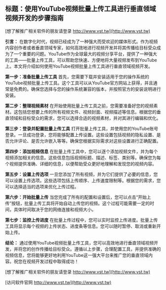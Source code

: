 ## **标题：使用YouTube视频批量上传工具进行垂直领域视频开发的步骤指南**

[想了解推广相关软件的朋友请登录 http://www.vst.tw](http://www.vst.tw)

**引言：**
在数字化时代，视频已经成为了一种强大而受欢迎的媒体形式。作为视频内容创作者或者垂直领域专家，如何高效地进行视频开发并将其传播给目标受众成为了一个重要的问题。YouTube作为全球最大的视频分享平台，提供了一种强大的工具——批量上传工具，可以帮助您快速、方便地将大量视频发布到YouTube上。本文将介绍如何使用YouTube视频批量上传工具进行垂直领域视频开发。

**第一步：准备批量上传工具**
首先，您需要下载并安装适用于您的操作系统的YouTube视频批量上传工具。这个工具可以从YouTube官方网站上获得，并且通常是免费的。确保您选择与您的操作系统兼容的版本，并按照官方的安装说明进行安装。

**第二步：整理视频素材**
在开始使用批量上传工具之前，您需要准备好您的视频素材。这包括您想要上传的所有视频文件、视频封面、视频描述等信息。根据您的垂直领域和目标受众的需求，您可以选择合适的视频素材，并对其进行编辑和优化。

**第三步：登录并配置批量上传工具**
打开批量上传工具，并使用您的YouTube账号登录。一旦成功登录，您将能够配置上传设置。这些设置包括视频的隐私设置、是否允许评论、是否允许嵌入等等。确保您根据实际需求对这些设置进行正确配置。

**第四步：添加视频信息**
在批量上传工具中，您可以逐个添加视频文件，并为每个视频添加相关的信息。这些信息包括视频标题、描述、标签、类别等。确保您为每个视频提供准确、详细的信息，以便帮助受众更好地理解和发现您的视频内容。

**第五步：设置上传选项**
一旦您添加了所有视频，并为它们提供了必要的信息，您可以设置上传选项。这些选项包括上传顺序、上传速度限制等。根据您的需求，您可以选择适当的选项来优化上传过程。

**第六步：开始批量上传**
当您完成了所有的配置和设置后，您可以点击“开始上传”按钮，批量上传工具将开始自动上传您的视频。这个过程可能需要一定的时间，具体时间取决于您的网络连接和视频大小。

**第七步：监控上传进度**
在批量上传过程中，您可以实时监控上传进度。批量上传工具将显示每个视频的上传状态、进度条等信息。您可以随时暂停、取消或重新开始上传。

**结论：**
通过使用YouTube视频批量上传工具，您可以高效地进行垂直领域视频开发，并将您的创作传播给目标受众。遵循以上步骤，合理配置工具，并提供准确的视频信息，您将能够更好地利用YouTube这一强大平台来推广您的垂直领域内容。祝您在视频开发过程中取得成功！

[想了解推广相关软件的朋友请登录 http://www.vst.tw](http://www.vst.tw)


[访问软件官网 http://www.vst.tw](http://www.vst.tw)
